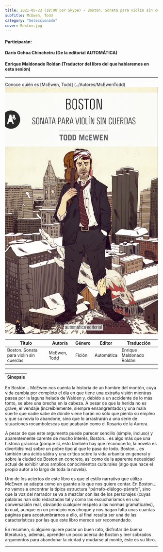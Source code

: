 ```yaml
---
title: 2021-05-23 (18:00 por Skype) - Boston. Sonata para violín sin cuerdas
subTitle: McEwen, Todd
category: "Seleccionado"
cover: Boston.jpg
---  
```

#### Participarán:
####    Darío Ochoa Chinchetru (De la editorial AUTOMÁTICA)  
####    Enrique Maldonado Roldan (Traductor del libro del que hablaremos en esta sesión)  
---  
Conoce quién es [McEwen, Todd] (../Autores/McEwenTodd)
!["Imagen no encontrada"](Boston.jpg)

Título | Autor/a | Género | Editor | Traducción |
------ | ------- | ------ | ------ | --------- |
Boston. Sonata para violín sin cuerdas | McEwen, Todd | Fición | Automática | Enrique Maldonado Roldán |
***
|Sinopsis|
|--------|
En Boston... McEwen nos cuenta la historia de un hombre del montón, cuya vida cambia por completo el día en que tiene una extraña visión mientras pasea por la laguna helada de Walden y, debido a un accidente de lo más tonto, se abre una brecha en la cabeza. A pesar de que la herida no es grave, el vendaje (increíblemente, siempre ensangrentado) y una mala suerte que nadie sabe de dónde viene harán no sólo que pierda su empleo y que su novia lo abandone, sino que lo arrastrarán a una serie de situaciones rocambolescas que acabarán como el Rosario de la Aurora.

A pesar de que este argumento puede parecer sencillo (simple, incluso) y aparentemente carente de mucho interés, Boston... es algo más que una historia graciosa (porque sí, esto también hay que reconocerlo, la novela es divertidísima) sobre un pobre tipo al que le pasa de todo. Boston... es también una ácida sátira y una crítica sobre la vida urbanita en general y sobre la ciudad de Boston en concreto, así como de la aparente necesidad actual de exhibir unos amplios conocimientos culturales (algo que hace el propio autor a lo largo de toda la novela).

Uno de los aciertos de este libro es que el estilo narrativo que utiliza McEwen se adapta como un guante a lo que nos quiere contar. En Boston... no vamos a encontrar la típica estructura "párrafo-diálogo-párrafo", sino que la voz del narrador se va a mezclar con las de los personajes (cuyas palabras han sido redactadas tal y como las escucharíamos en una conversación real, obviando cualquier respeto a las normas gramaticales), lo cual, aunque en un principio nos choque y nos hagan falta unas cuantas páginas para acostumbrarnos a ello, al final resulta ser una de las características por las que este libro merece ser recomendado.

En resumen, si alguien quiere pasar un buen rato, disfrutar de buena literatura y, además, aprender un poco acerca de Boston y leer sobrados argumentos para abandonar la ciudad y mudarse al monte, éste es su libro.
***
